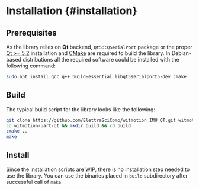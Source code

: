 # Installation {#installation}

## Prerequisites
As the library relies on **Qt** backend, `Qt5::QSerialPort` package or the proper [Qt >= 5.2](https://qt.io) installation and [CMake](https://cmake.org) are required to build the library. In Debian-based distributions all the required software could be installed with the following command:
```sh
sudo apt install gcc g++ build-essential libqt5serialport5-dev cmake
```

## Build
The typical build script for the library looks like the following:
```sh
git clone https://github.com/ElettraSciComp/witmotion_IMU_QT.git witmotion-uart-qt
cd witmotion-uart-qt && mkdir build && cd build
cmake ..
make
```

## Install
Since the installation scripts are WIP, there is no installation step needed to use the library. You can use the binaries placed in `build` subdirectory after successful call of `make`.

